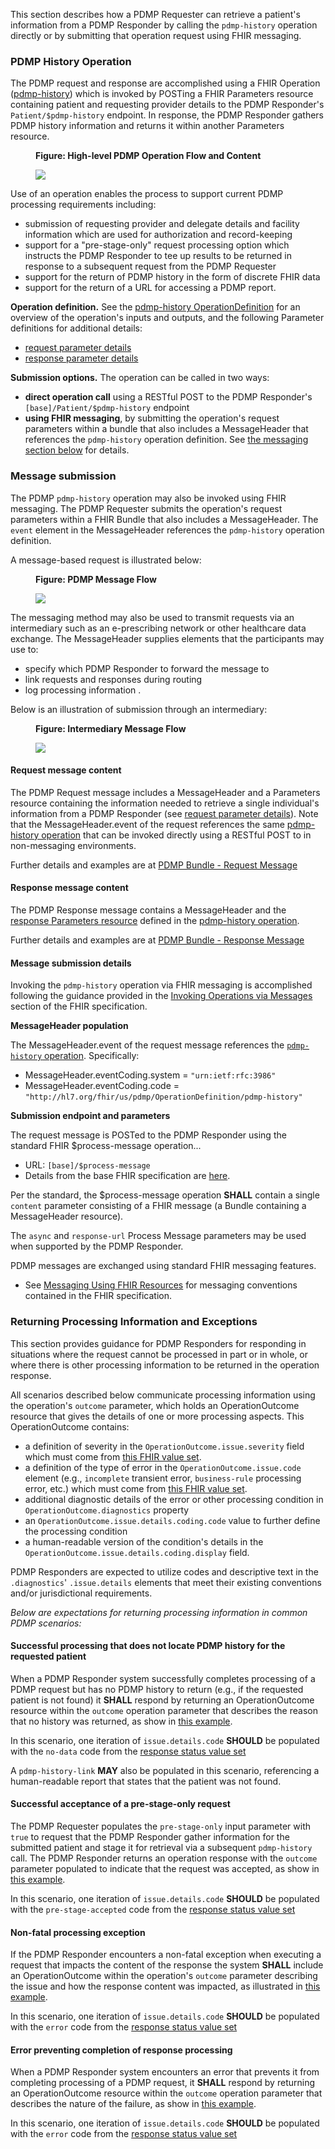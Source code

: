 This section describes how a PDMP Requester can retrieve a patient's information from a PDMP Responder by calling the `pdmp-history` operation directly or by submitting that operation request using FHIR messaging.

<p></p>

### PDMP History Operation

The PDMP request and response are accomplished using a FHIR Operation ([pdmp-history](OperationDefinition-pdmp-history.html)) which is invoked by POSTing a FHIR Parameters resource containing patient and requesting provider details to the PDMP Responder's `Patient/$pdmp-history` endpoint. In response, the PDMP Responder gathers PDMP history information and returns it within another Parameters resource.

<p></p>

<div>
<figure class="figure">
<figcaption class="figure-caption"><strong>Figure: High-level PDMP Operation Flow and Content</strong></figcaption>
  <p>
  <img src="operation-flow.png" style="float:none">  
  </p>
</figure>
</div>

<p></p>

Use of an operation enables the process to support current PDMP processing requirements including:

- submission of requesting provider and delegate details and facility information which are used for authorization and record-keeping 
- support for a "pre-stage-only" request processing option which instructs the PDMP Responder to tee up results to be returned in response to a subsequent request from the PDMP Requester
- support for the return of PDMP history in the form of discrete FHIR data
- support for the return of a URL for accessing a PDMP report.

**Operation definition.** See the [pdmp-history OperationDefinition](OperationDefinition-pdmp-history.html) for an overview of the operation's inputs and outputs, and the following Parameter definitions for additional details:
- [request parameter details](StructureDefinition-pdmp-parameters-request.html)
- [response parameter details](StructureDefinition-pdmp-parameters-response.html)

**Submission options.** The operation can be called in two ways:
- **direct operation call** using a RESTful POST to the PDMP Responder's `[base]/Patient/$pdmp-history` endpoint
- **using FHIR messaging**, by submitting the operation's request parameters within a bundle that also includes a MessageHeader that references the `pdmp-history` operation definition. See [the messaging section below](submission-options.html#message-submission) for details.

<p></p>

### Message submission
The PDMP  `pdmp-history` operation may also be invoked using FHIR messaging. The PDMP Requester submits the operation's request parameters within a FHIR Bundle that also includes a MessageHeader. The `event` element in the MessageHeader references the `pdmp-history` operation definition.

A message-based request is illustrated below:

<p></p>

<div>
<figure class="figure">
<figcaption class="figure-caption"><strong>Figure: PDMP Message Flow</strong></figcaption>
  <p>
  <img src="message-flow.png" style="float:none">  
  </p>
</figure>
</div>

<p></p>

The messaging method may also be used to transmit requests via an intermediary such as an e-prescribing network or other healthcare data exchange. The MessageHeader supplies elements that the participants may use to: 
- specify which PDMP Responder to forward the message to
- link requests and responses during routing
- log processing information .

Below is an illustration of submission through an intermediary:

<p></p>

<div>
<figure class="figure">
<figcaption class="figure-caption"><strong>Figure: Intermediary Message Flow</strong></figcaption>
  <p>
  <img src="intermediary-flow.png" style="float:none">  
  </p>
</figure>
</div>

<p></p>

#### Request message content

The PDMP Request message includes a MessageHeader and a Parameters resource containing the information needed to retrieve a single individual's information from a PDMP Responder (see [request parameter details](StructureDefinition-pdmp-parameters-request.html)). Note that the MessageHeader.event of the request references the same [pdmp-history operation](OperationDefinition-pdmp-history.html) that can be invoked directly using a RESTful POST to in non-messaging environments.

Further details and examples are at [PDMP Bundle - Request Message](StructureDefinition-pdmp-bundle-request-message.html) 

<p></p>

#### Response message content

The PDMP Response message contains a MessageHeader and the [response Parameters resource](StructureDefinition-pdmp-parameters-request.html) defined in the [pdmp-history operation](OperationDefinition-pdmp-history.html).

Further details and examples are at [PDMP Bundle - Response Message](StructureDefinition-pdmp-bundle-response-message.html) 

<p></p>

#### Message submission details
Invoking the `pdmp-history` operation via FHIR messaging is accomplished following the guidance provided in the [Invoking Operations via Messages](http://hl7.org/fhir/messaging.html#operations) section of the FHIR specification.

**MessageHeader population**

The MessageHeader.event of the request message references the [`pdmp-history` operation](OperationDefinition-pdmp-history.html). Specifically:
- MessageHeader.eventCoding.system = `"urn:ietf:rfc:3986"`
- MessageHeader.eventCoding.code = `"http://hl7.org/fhir/us/pdmp/OperationDefinition/pdmp-history"`

**Submission endpoint and parameters**

The request message is POSTed to the PDMP Responder using the standard FHIR $process-message operation...
  - URL: `[base]/$process-message`
  - Details from the base FHIR specification are [here](https://www.hl7.org/fhir/operation-messageheader-process-message.html).

Per the standard, the $process-message operation **SHALL** contain a single `content` parameter consisting of a FHIR message (a Bundle containing a MessageHeader resource).  

The `async` and `response-url` Process Message parameters may be used when supported by the PDMP Responder.

PDMP messages are exchanged using standard FHIR messaging features. 
- See [Messaging Using FHIR Resources](https://www.hl7.org/fhir/messaging.html) for messaging conventions contained in the FHIR specification.

<p></p>

### Returning Processing Information and Exceptions

This section provides guidance for PDMP Responders for responding in situations where the request cannot be processed in part or in whole, or where there is other processing information to be returned in the operation response.

All scenarios described below communicate processing information using the operation's `outcome` parameter, which holds an OperationOutcome resource that gives the details of one or more processing aspects. This OperationOutcome contains:

* a definition of severity in the `OperationOutcome.issue.severity` field which must come from [this FHIR value set](https://hl7.org/fhir/R4/valueset-issue-severity.html). 
* a definition of the type of error in the `OperationOutcome.issue.code` element (e.g., `incomplete` transient error, `business-rule` processing error, etc.) which must come from [this FHIR value set](https://hl7.org/fhir/R4/valueset-issue-type.html).
* additional diagnostic details of the error or other processing condition in `OperationOutcome.diagnostics` property
* an `OperationOutcome.issue.details.coding.code` value to further define the processing condition
* a human-readable version of the condition's details in the `OperationOutcome.issue.details.coding.display` field.

PDMP Responders are expected to utilize codes and descriptive text in the `.diagnostics`' `.issue.details` elements that meet their existing conventions and/or jurisdictional requirements.

<p></p>
<p></p>

_Below are expectations for returning processing information in common PDMP scenarios:_

<p></p>

#### Successful processing that does not locate PDMP history for the requested patient

When a PDMP Responder system successfully completes processing of a PDMP request but has no PDMP history to return (e.g., if the requested patient is not found) it  **SHALL** respond by returning an OperationOutcome resource within the `outcome` operation parameter that describes the reason that no history was returned, as show in [this example](Parameters-pdmp-history-output-parameters-3-patient-not-found.html). 

In this scenario, one iteration of `issue.details.code` **SHOULD** be populated with the `no-data` code from the [response status value set](ValueSet-pdmp-response-status.html)

A `pdmp-history-link` **MAY** also be populated in this scenario, referencing a human-readable report that states that the patient was not found.

<p></p>

#### Successful acceptance of a pre-stage-only request

The PDMP Requester populates the `pre-stage-only` input parameter with `true` to request that the PDMP Responder gather information for the submitted patient and stage it for retrieval via a subsequent `pdmp-history` call. The PDMP Responder returns an operation response with the `outcome` parameter populated to indicate that the request was accepted, as show in [this example](Parameters-pdmp-history-output-parameters-5-pre-stage-response.html).

In this scenario, one iteration of `issue.details.code` **SHOULD** be populated with the `pre-stage-accepted` code from the [response status value set](ValueSet-pdmp-response-status.html)

<p></p>

#### Non-fatal processing exception

If the PDMP Responder encounters a non-fatal exception when executing a request that impacts the content of the response the system **SHALL** include an OperationOutcome within the operation's `outcome` parameter describing the issue and how the response content was impacted, as illustrated in [this example](Parameters-pdmp-history-output-parameters-6-non-fatal-warning.html). 

In this scenario, one iteration of `issue.details.code` **SHOULD** be populated with the `error` code from the [response status value set](ValueSet-pdmp-response-status.html)

<p></p>

#### Error preventing completion of response processing

When a PDMP Responder system encounters an error that prevents it from completing processing of a PDMP request, it  **SHALL** respond by returning an OperationOutcome resource within the `outcome` operation parameter that describes the nature of the failure, as show in [this example](Parameters-pdmp-history-output-parameters-7-fatal-error.html).

In this scenario, one iteration of `issue.details.code` **SHOULD** be populated with the `error` code from the [response status value set](ValueSet-pdmp-response-status.html)

<p></p>
<p></p>